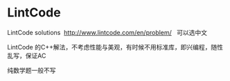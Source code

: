 # LintCode

LintCode solutions  http://www.lintcode.com/en/problem/   可以选中文

LintCode 的C++解法，不考虑性能与美观，有时候不用标准库，即兴编程，随性乱写，保证AC

纯数学题一般不写
